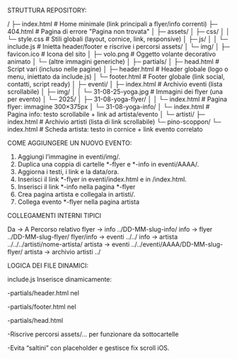 STRUTTURA REPOSITORY:

/
├─ index.html                      # Home minimale (link principali a flyer/info correnti)
├─ 404.html                        # Pagina di errore "Pagina non trovata"
│
├─ assets/
│  ├─ css/
│  │  └─ style.css                 # Stili globali (layout, cornice, link, responsive)
│  ├─ js/
│  │  └─ include.js                # Inietta header/footer e riscrive i percorsi assets/
│  └─ img/
│     ├─ favicon.ico               # Icona del sito
│     ├─ volo.png                  # Oggetto volante decorativo animato
│     └─ (altre immagini generiche)
│
├─ partials/
│  ├─ head.html                    # Script vari (incluso nelle pagine)
│  ├─ header.html                  # Header globale (logo o menu, iniettato da include.js)
│  └─ footer.html                  # Footer globale (link social, contatti, script ready)
│
├─ eventi/
│  ├─ index.html                   # Archivio eventi (lista scrollabile)
│  ├─ img/
│  │  └─ 31-08-25-yoga.jpg         # Immagini dei flyer (una per evento)
│  └─ 2025/
│     ├─ 31-08-yoga-flyer/
│     │  └─ index.html             # Pagina flyer: immagine 300×375px
│     └─ 31-08-yoga-info/
│        └─ index.html             # Pagina info: testo scrollabile + link ad artista/evento
│
└─ artisti/
   ├─ index.html                   # Archivio artisti (lista di link scrollabile)
   └─ pino-scoppon/
      └─ index.html                # Scheda artista: testo in cornice + link evento correlato


COME AGGIUNGERE UN NUOVO EVENTO:

1. Aggiungi l’immagine in eventi/img/.
2. Duplica una coppia di cartelle *-flyer e *-info in eventi/AAAA/.
3. Aggiorna i testi, i link e la data/ora.
4. Inserisci il link *-flyer in eventi/index.html e in /index.html.
5. Inserisci il link *-info nella pagina *-flyer
6. Crea pagina artista e collegala in artisti/.
7. Collega evento *-flyer nella pagina artista

COLLEGAMENTI INTERNI TIPICI

Da → A	Percorso relativo
flyer → info	../DD-MM-slug-info/
info → flyer	../DD-MM-slug-flyer/
flyer/info → eventi	../../
info → artista	../../../artisti/nome-artista/
artista → eventi	../../eventi/AAAA/DD-MM-slug-flyer/
artista → archivio artisti	../

LOGICA DEI FILE DINAMICI:

include.js
Inserisce dinamicamente:

-partials/header.html nel <div id="header">

-partials/footer.html nel <div id="footer">

-partials/head.html 

-Riscrive percorsi assets/... per funzionare da sottocartelle

-Evita “saltini” con placeholder e gestisce fix scroll iOS.

